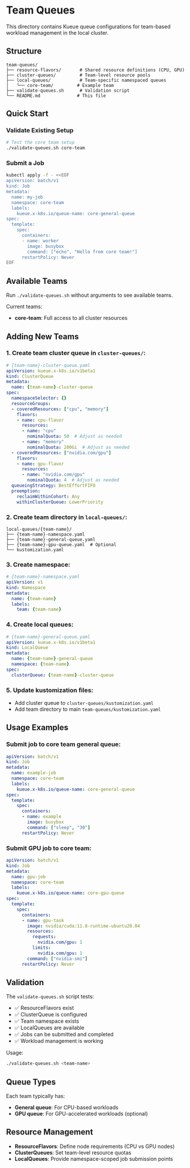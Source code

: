 # Team Queues

This directory contains Kueue queue configurations for team-based workload management in the local cluster.

## Structure

```
team-queues/
├── resource-flavors/       # Shared resource definitions (CPU, GPU)
├── cluster-queues/         # Team-level resource pools
├── local-queues/           # Team-specific namespaced queues
│   └── core-team/         # Example team
├── validate-queues.sh      # Validation script
└── README.md              # This file
```

## Quick Start

### Validate Existing Setup
```bash
# Test the core team setup
./validate-queues.sh core-team
```

### Submit a Job
```bash
kubectl apply -f - <<EOF
apiVersion: batch/v1
kind: Job
metadata:
  name: my-job
  namespace: core-team
  labels:
    kueue.x-k8s.io/queue-name: core-general-queue
spec:
  template:
    spec:
      containers:
      - name: worker
        image: busybox
        command: ["echo", "Hello from core team!"]
      restartPolicy: Never
EOF
```

## Available Teams

Run `./validate-queues.sh` without arguments to see available teams.

Current teams:
- **core-team**: Full access to all cluster resources

## Adding New Teams

### 1. Create team cluster queue in `cluster-queues/`:
```yaml
# {team-name}-cluster-queue.yaml
apiVersion: kueue.x-k8s.io/v1beta1
kind: ClusterQueue
metadata:
  name: {team-name}-cluster-queue
spec:
  namespaceSelector: {}
  resourceGroups:
  - coveredResources: ["cpu", "memory"]
    flavors:
    - name: cpu-flavor
      resources:
      - name: "cpu"
        nominalQuota: 50  # Adjust as needed
      - name: "memory"
        nominalQuota: 200Gi  # Adjust as needed
  - coveredResources: ["nvidia.com/gpu"]
    flavors:
    - name: gpu-flavor
      resources:
      - name: "nvidia.com/gpu"
        nominalQuota: 4  # Adjust as needed
  queueingStrategy: BestEffortFIFO
  preemption:
    reclaimWithinCohort: Any
    withinClusterQueue: LowerPriority
```

### 2. Create team directory in `local-queues/`:
```
local-queues/{team-name}/
├── {team-name}-namespace.yaml
├── {team-name}-general-queue.yaml
├── {team-name}-gpu-queue.yaml  # Optional
└── kustomization.yaml
```

### 3. Create namespace:
```yaml
# {team-name}-namespace.yaml
apiVersion: v1
kind: Namespace
metadata:
  name: {team-name}
  labels:
    team: {team-name}
```

### 4. Create local queues:
```yaml
# {team-name}-general-queue.yaml
apiVersion: kueue.x-k8s.io/v1beta1
kind: LocalQueue
metadata:
  name: {team-name}-general-queue
  namespace: {team-name}
spec:
  clusterQueue: {team-name}-cluster-queue
```

### 5. Update kustomization files:
- Add cluster queue to `cluster-queues/kustomization.yaml`
- Add team directory to main `team-queues/kustomization.yaml`

## Usage Examples

### Submit job to core team general queue:
```yaml
apiVersion: batch/v1
kind: Job
metadata:
  name: example-job
  namespace: core-team
  labels:
    kueue.x-k8s.io/queue-name: core-general-queue
spec:
  template:
    spec:
      containers:
      - name: example
        image: busybox
        command: ["sleep", "30"]
      restartPolicy: Never
```

### Submit GPU job to core team:
```yaml
apiVersion: batch/v1
kind: Job
metadata:
  name: gpu-job
  namespace: core-team
  labels:
    kueue.x-k8s.io/queue-name: core-gpu-queue
spec:
  template:
    spec:
      containers:
      - name: gpu-task
        image: nvidia/cuda:11.8-runtime-ubuntu20.04
        resources:
          requests:
            nvidia.com/gpu: 1
          limits:
            nvidia.com/gpu: 1
        command: ["nvidia-smi"]
      restartPolicy: Never
```

## Validation

The `validate-queues.sh` script tests:
- ✅ ResourceFlavors exist
- ✅ ClusterQueue is configured
- ✅ Team namespace exists  
- ✅ LocalQueues are available
- ✅ Jobs can be submitted and completed
- ✅ Workload management is working

Usage:
```bash
./validate-queues.sh <team-name>
```

## Queue Types

Each team typically has:
- **General queue**: For CPU-based workloads
- **GPU queue**: For GPU-accelerated workloads (optional)

## Resource Management

- **ResourceFlavors**: Define node requirements (CPU vs GPU nodes)
- **ClusterQueues**: Set team-level resource quotas  
- **LocalQueues**: Provide namespace-scoped job submission points